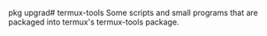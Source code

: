 pkg upgrad# termux-tools
Some scripts and small programs that are packaged into termux's
termux-tools package.

